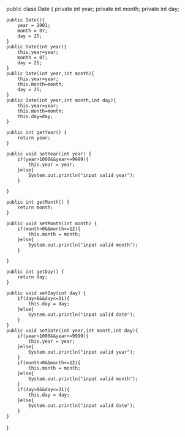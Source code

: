 public class Date {
    private int year;
    private int month;
    private int day;

    public Date(){
        year = 2001;
        month = 07;
        day = 25;
    }
    public Date(int year){
        this.year=year;
        month = 07;
        day = 25;
    }
    public Date(int year,int month){
        this.year=year;
        this.month=month;
        day = 25;
    }
    public Date(int year,int month,int day){
        this.year=year;
        this.month=month;
        this.day=day;
    }

    public int getYear() {
        return year;
    }

    public void setYear(int year) {
        if(year>1000&&year<=9999){
            this.year = year;
        }else{
            System.out.println("input valid year");
        }

    }

    public int getMonth() {
        return month;
    }

    public void setMonth(int month) {
        if(month>0&&month<=12){
            this.month = month;
        }else{
            System.out.println("input valid month");
        }

    }

    public int getDay() {
        return day;
    }

    public void setDay(int day) {
        if(day>0&&day<=31){
            this.day = day;
        }else{
            System.out.println("input valid date");
        }
    }
    public void setDate(int year,int month,int day){
        if(year>1000&&year<=9999){
            this.year = year;
        }else{
            System.out.println("input valid year");
        }
        if(month>0&&month<=12){
            this.month = month;
        }else{
            System.out.println("input valid month");
        }
        if(day>0&&day<=31){
            this.day = day;
        }else{
            System.out.println("input valid date");
        }
    }

}

